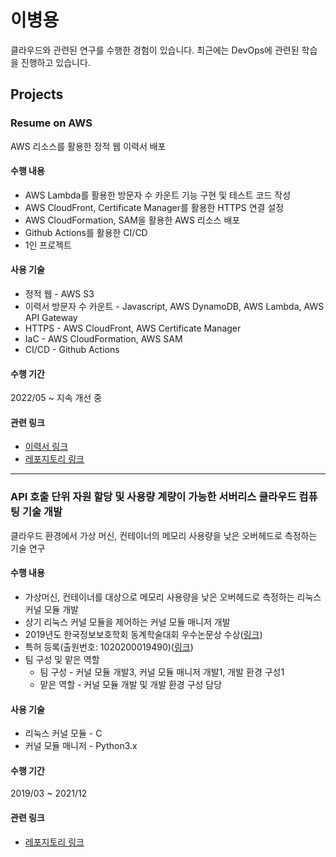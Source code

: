 # 이병용

클라우드와 관련된 연구를 수행한 경험이 있습니다. 최근에는 DevOps에 관련된 학습을 진행하고 있습니다.

## Projects

### Resume on AWS

AWS 리소스를 활용한 정적 웹 이력서 배포

#### 수행 내용

 * AWS Lambda를 활용한 방문자 수 카운트 기능 구현 및 테스트 코드 작성
 * AWS CloudFront, Certificate Manager를 활용한 HTTPS 연결 설정
 * AWS CloudFormation, SAM을 활용한 AWS 리소스 배포
 * Github Actions를 활용한 CI/CD
 * 1인 프로젝트

#### 사용 기술

 * 정적 웹 - AWS S3
 * 이력서 방문자 수 카운트 - Javascript, AWS DynamoDB, AWS Lambda, AWS API Gateway
 * HTTPS - AWS CloudFront, AWS Certificate Manager
 * IaC - AWS CloudFormation, AWS SAM
 * CI/CD - Github Actions

#### 수행 기간

2022/05 ~ 지속 개선 중

#### 관련 링크

 * [이력서 링크](https://resume-ko.yibyeongyong.com)
 * [레포지토리 링크](https://github.com/ybyo/resume-on-aws)

---

### API 호출 단위 자원 할당 및 사용량 계량이 가능한 서버리스 클라우드 컴퓨팅 기술 개발

클라우드 환경에서 가상 머신, 컨테이너의 메모리 사용량을 낮은 오버헤드로 측정하는 기술 연구

#### 수행 내용

 * 가상머신, 컨테이너를 대상으로 메모리 사용량을 낮은 오버헤드로 측정하는 리눅스 커널 모듈 개발
 * 상기 리눅스 커널 모듈을 제어하는 커널 모듈 매니저 개발
 * 2019년도 한국정보보호학회 동계학술대회 우수논문상 수상([링크](https://resume-ko.yibyeongyong.com/cisc-w19-prize.pdf))
 * 특허 등록(출원번호: 1020200019490)([링크](https://resume-ko.yibyeongyong.com/patent-procmon.pdf))
 * 팀 구성 및 맡은 역할
   * 팀 구성 - 커널 모듈 개발3, 커널 모듈 매니저 개발1, 개발 환경 구성1
   * 맡은 역할 - 커널 모듈 개발 및 개발 환경 구성 담당

#### 사용 기술

 * 리눅스 커널 모듈 - C
 * 커널 모듈 매니저 - Python3.x

#### 수행 기간

2019/03 ~ 2021/12

#### 관련 링크

 * [레포지토리 링크](https://github.com/keti-openfx/OpenFx-metering)
